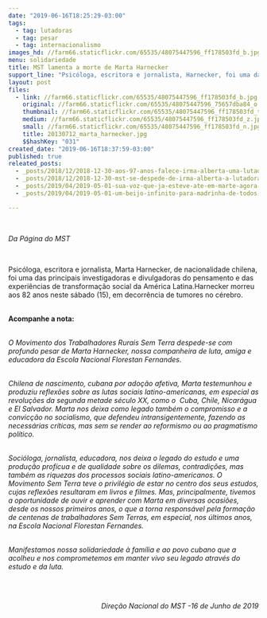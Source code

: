 ```yaml
---
date: "2019-06-16T18:25:29-03:00"
tags:
  - tag: lutadoras
  - tag: pesar
  - tag: internacionalismo
images_hd: //farm66.staticflickr.com/65535/48075447596_ff178503fd_b.jpg
menu: solidariedade
title: MST lamenta a morte de Marta Harnecker
support_line: "Psicóloga, escritora e jornalista, Harnecker, foi uma das principais investigadoras e divulgadoras das experiências de transformação social da América Latina"
layout: post
files:
  - link: //farm66.staticflickr.com/65535/48075447596_ff178503fd_b.jpg
    original: //farm66.staticflickr.com/65535/48075447596_75657dba84_o.jpg
    thumbnail: //farm66.staticflickr.com/65535/48075447596_ff178503fd_t.jpg
    medium: //farm66.staticflickr.com/65535/48075447596_ff178503fd_z.jpg
    small: //farm66.staticflickr.com/65535/48075447596_ff178503fd_n.jpg
    title: 20130712_marta_harnecker.jpg
    $$hashKey: "031"
created_date: "2019-06-16T18:37:59-03:00"
published: true
releated_posts:
  - _posts/2018/12/2018-12-30-aos-97-anos-falece-irma-alberta-uma-lutadora-incansavel.md
  - _posts/2018/12/2018-12-30-mst-se-despede-de-irma-alberta-a-lutadora-do-povo.md
  - _posts/2019/04/2019-05-01-sua-voz-que-ja-esteve-ate-em-marte-agora-segue-encantando-os-ceus.md
  - _posts/2019/04/2019-05-01-um-beijo-infinito-para-madrinha-de-todos-nos.md

---
```

<p>&nbsp;</p>

<p><em>Da P&aacute;gina do MST </em></p>

<p>&nbsp;</p>

<p>Psic&oacute;loga, escritora e jornalista, Marta Harnecker, de nacionalidade chilena, foi uma das principais investigadoras e divulgadoras do pensamento e das experi&ecirc;ncias de transforma&ccedil;&atilde;o social da Am&eacute;rica Latina.Harnecker morreu aos 82 anos neste s&aacute;bado (15), em decorr&ecirc;ncia de tumores no c&eacute;rebro.</p>

<p><br />
<strong>Acompanhe a nota:</strong></p>

<p><br />
<em>O Movimento dos Trabalhadores Rurais Sem Terra despede-se com profundo pesar de Marta Harnecker, nossa companheira de luta, amiga e educadora da Escola Nacional Florestan Fernandes.</em></p>

<p><br />
<em>Chilena de nascimento, cubana por ado&ccedil;&atilde;o afetiva, Marta testemunhou e produziu reflex&otilde;es sobre as lutas sociais latino-americanas, em especial as revolu&ccedil;&otilde;es da segunda metade s&eacute;culo XX, como o&nbsp; Cuba, Chile, Nicar&aacute;gua e El Salvador. Marta nos deixa como legado tamb&eacute;m o compromisso e a convic&ccedil;&atilde;o no socialismo, que defendeu intransigentemente, fazendo as necess&aacute;rias cr&iacute;ticas, mas sem se render ao reformismo ou ao pragmatismo pol&iacute;tico.</em></p>

<p><br />
<em>Soci&oacute;loga, jornalista, educadora, nos deixa o legado do estudo e uma produ&ccedil;&atilde;o prof&iacute;cua e de qualidade sobre os dilemas, contradi&ccedil;&otilde;es, mas tamb&eacute;m as riquezas dos processos sociais latino-americanos. O Movimento Sem Terra teve o privil&eacute;gio de estar no centro dos seus estudos, cujas reflex&otilde;es resultaram em livros e filmes. Mas, principalmente, tivemos a oportunidade de ouvir e aprender com Marta em diversas ocasi&otilde;es, desde os nossos primeiros anos, o que a torna respons&aacute;vel pela forma&ccedil;&atilde;o de centenas de trabalhadores Sem Terras, em especial, nos &uacute;ltimos anos, na Escola Nacional Florestan Fernandes.</em></p>

<p><br />
<em>Manifestamos nossa solidariedade &agrave; fam&iacute;lia e ao povo cubano que a acolheu e nos comprometemos em manter vivo seu legado atrav&eacute;s do estudo e da luta.</em></p>

<p>&nbsp;</p>

<p style="text-align: right;"><br />
<em>Dire&ccedil;&atilde;o Nacional do MST -16 de Junho de 2019</em></p>
